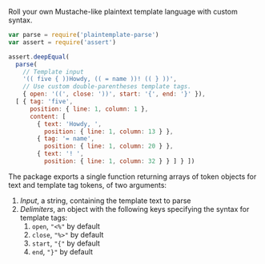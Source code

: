 Roll your own Mustache-like plaintext template language with custom syntax.

```javascript
var parse = require('plaintemplate-parse')
var assert = require('assert')

assert.deepEqual(
  parse(
    // Template input
    '(( five { ))Howdy, (( = name ))! (( } ))',
    // Use custom double-parentheses template tags.
    { open: '((', close: '))', start: '{', end: '}' }),
  [ { tag: 'five',
      position: { line: 1, column: 1 },
      content: [
        { text: 'Howdy, ',
          position: { line: 1, column: 13 } },
        { tag: '= name',
          position: { line: 1, column: 20 } },
        { text: '! ',
          position: { line: 1, column: 32 } } ] } ])
```

The package exports a single function returning arrays of token objects for text and template tag tokens, of two arguments:

1. _Input_, a string, containing the template text to parse
2. _Delimiters_, an object with the following keys specifying the syntax for template tags:
    1. `open`, `"<%"` by default
    2. `close`, `"%>"` by default
    3. `start`, `"{"` by default
    3. `end`, `"}"` by default
